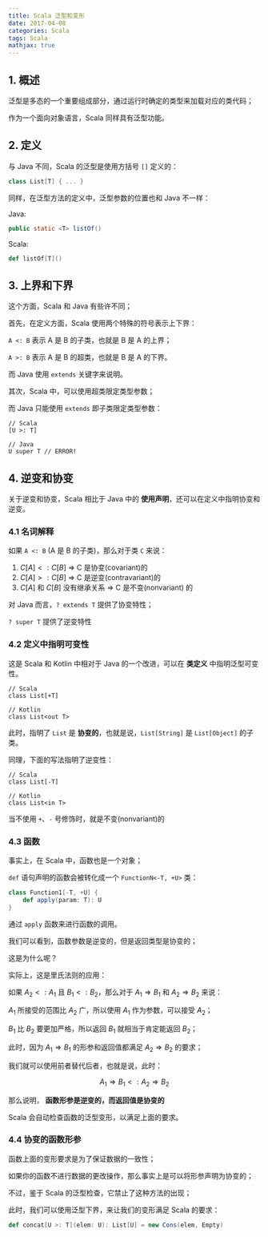 ```yaml
---
title: Scala 泛型和变形
date: 2017-04-08
categories: Scala
tags: Scala
mathjax: true
---
```


## 1. 概述

泛型是多态的一个重要组成部分，通过运行时确定的类型来加载对应的类代码；

作为一个面向对象语言，Scala 同样具有泛型功能。


<!-- more -->

## 2. 定义

与 Java 不同，Scala 的泛型是使用方括号 `[]` 定义的：

```scala
class List[T] { ... }
```

同样，在泛型方法的定义中，泛型参数的位置也和 Java 不一样：

Java:

```java
public static <T> listOf()
```

Scala:

```scala
def listOf[T]()
```

## 3. 上界和下界

这个方面，Scala 和 Java 有些许不同；

首先，在定义方面，Scala 使用两个特殊的符号表示上下界：

`A <: B` 表示 A 是 B 的子类，也就是 B 是 A 的上界；

`A >: B` 表示 A 是 B 的超类，也就是 B 是 A 的下界。

而 Java 使用 `extends` 关键字来说明。

其次，Scala 中，可以使用超类限定类型参数；

而 Java 只能使用 `extends` 即子类限定类型参数：

```
// Scala
[U >: T]

// Java
U super T // ERROR!
```

## 4. 逆变和协变

关于逆变和协变，Scala 相比于 Java 中的 **使用声明**，还可以在定义中指明协变和逆变。

### 4.1 名词解释

如果 `A <: B` (A 是 B 的子类)，那么对于类 `C` 来说：

1. $C[A] <: C[B]$ => C 是协变(covariant)的
2. $C[A] >: C[B]$ => C 是逆变(contravariant)的
3. $C[A]$ 和 $C[B]$ 没有继承关系 =>  C 是不变(nonvariant) 的

对 Java 而言，`? extends T` 提供了协变特性；

`? super T` 提供了逆变特性

### 4.2 定义中指明可变性

这是 Scala 和 Kotlin 中相对于 Java 的一个改进，可以在 **类定义** 中指明泛型可变性。

```
// Scala
class List[+T]

// Kotlin
class List<out T>
```

此时，指明了 `List` 是 **协变的**，也就是说，`List[String]` 是 `List[Object]` 的子类。

同理，下面的写法指明了逆变性：

```
// Scala
class List[-T]

// Kotlin
class List<in T>
```

当不使用 `+`、`-` 号修饰时，就是不变(nonvariant)的

### 4.3 函数

事实上，在 Scala 中，函数也是一个对象；

`def` 语句声明的函数会被转化成一个 `FunctionN<-T, +U>` 类：

```scala
class Function1[-T, +U] {
    def apply(param: T): U
}
```

通过 `apply` 函数来进行函数的调用。

我们可以看到，函数参数是逆变的，但是返回类型是协变的；

这是为什么呢？

实际上，这是里氏法则的应用：

如果 $A_2 <: A_1$ 且 $B_1 <: B_2$，那么对于 $A_1 \Rightarrow B_1$ 和 $A_2 \Rightarrow B_2$ 来说：

$A_1$ 所接受的范围比 $A_2$ 广，所以使用 $A_1$ 作为参数，可以接受 $A_2$；

$B_1$ 比 $B_2$ 要更加严格，所以返回 $B_1$ 就相当于肯定能返回 $B_2$；

此时，因为 $A_1 \Rightarrow B_1$ 的形参和返回值都满足 $A_2 \Rightarrow B_2$ 的要求；

我们就可以使用前者替代后者，也就是说，此时：

$$
A_1 \Rightarrow B_1 <: A_2 \Rightarrow B_2
$$

那么说明， **函数形参是逆变的，而返回值是协变的**

Scala 会自动检查函数的泛型变形，以满足上面的要求。




### 4.4 协变的函数形参

函数上面的变形要求是为了保证数据的一致性；

如果你的函数不进行数据的更改操作，那么事实上是可以将形参声明为协变的；

不过，鉴于 Scala 的泛型检查，它禁止了这种方法的出现；

此时，我们可以使用泛型下界，来让我们的变形满足 Scala 的要求：

```scala
def concat[U >: T](elem: U): List[U] = new Cons(elem, Empty)
```
